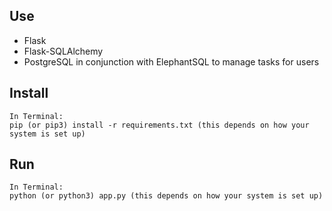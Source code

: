## Use

* Flask
* Flask-SQLAlchemy
* PostgreSQL in conjunction with ElephantSQL to manage tasks for users

## Install

```
In Terminal:
pip (or pip3) install -r requirements.txt (this depends on how your system is set up)
```
## Run

```
In Terminal:
python (or python3) app.py (this depends on how your system is set up)
```
